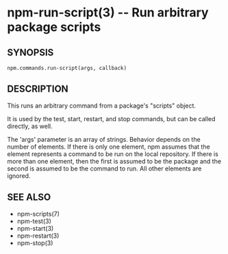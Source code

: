 npm-run-script(3) -- Run arbitrary package scripts
==================================================


































<extoc></extoc>

## SYNOPSIS

    npm.commands.run-script(args, callback)

## DESCRIPTION

This runs an arbitrary command from a package's "scripts" object.

It is used by the test, start, restart, and stop commands, but can be
called directly, as well.

The 'args' parameter is an array of strings. Behavior depends on the number
of elements.  If there is only one element, npm assumes that the element
represents a command to be run on the local repository. If there is more than
one element, then the first is assumed to be the package and the second is
assumed to be the command to run. All other elements are ignored.

## SEE ALSO

* npm-scripts(7)
* npm-test(3)
* npm-start(3)
* npm-restart(3)
* npm-stop(3)
